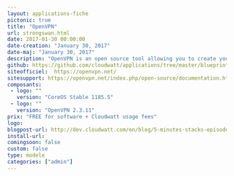```yaml
---
layout: applications-fiche
pictonic: true
title: "OpenVPN"
url: strongswan.html
date: 2017-01-30 00:00:00
date-creation: "January 30, 2017"
date-maj: "January 30, 2017"
description: "OpenVPN is an open source tool allowing you to create your own VPN, in the aim to access to your instances without exposing them on Internet or to surf on Internet with a French IP address. Data inside OpenVPN's tunnel are encrypted thanks to a RSA keypair (public and private key). An advantage of OpenVPN is that you can use it on all your devices whether it be in a desktop environment or on a mobile phone."
github: https://github.com/cloudwatt/applications/tree/master/blueprint-coreos-openvpn
siteofficiel:  https://openvpn.net/
sitesupport: https://openvpn.net/index.php/open-source/documentation.html
composants:
 - logo: ""
   version: "CoreOS Stable 1185.5"  
 - logo: ""
   version: "OpenVPN 2.3.11"
prix: "FREE for software + Cloudwatt usage fees"
logo: 
blogpost-url: http://dev.cloudwatt.com/en/blog/5-minutes-stacks-episode-fifty-openvpn.html
install-url:
comingsoon: false
custom: false
type: modele
categories: ["admin"]
---
```

